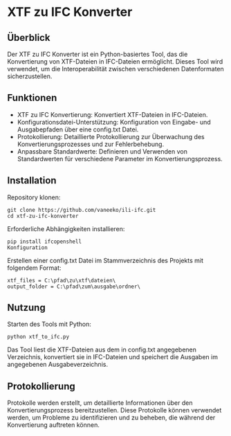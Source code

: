 # XTF zu IFC Konverter
## Überblick
Der XTF zu IFC Konverter ist ein Python-basiertes Tool, das die Konvertierung von XTF-Dateien in IFC-Dateien ermöglicht. Dieses Tool wird verwendet, um die Interoperabilität zwischen verschiedenen Datenformaten sicherzustellen.
## Funktionen
- XTF zu IFC Konvertierung: Konvertiert XTF-Dateien in IFC-Dateien.
- Konfigurationsdatei-Unterstützung: Konfiguration von Eingabe- und Ausgabepfaden über eine config.txt Datei.
- Protokollierung: Detaillierte Protokollierung zur Überwachung des Konvertierungsprozesses und zur Fehlerbehebung.
- Anpassbare Standardwerte: Definieren und Verwenden von Standardwerten für verschiedene Parameter im Konvertierungsprozess.
## Installation
Repository klonen:
```
git clone https://github.com/vaneeko/ili-ifc.git
cd xtf-zu-ifc-konverter
```
Erforderliche Abhängigkeiten installieren:
```
pip install ifcopenshell
Konfiguration
```
Erstellen einer config.txt Datei im Stammverzeichnis des Projekts mit folgendem Format:
```
xtf_files = C:\pfad\zu\xtf\dateien\
output_folder = C:\pfad\zum\ausgabe\ordner\
```
## Nutzung
Starten des Tools mit Python:
```
python xtf_to_ifc.py
```
Das Tool liest die XTF-Dateien aus dem in config.txt angegebenen Verzeichnis, konvertiert sie in IFC-Dateien und speichert die Ausgaben im angegebenen Ausgabeverzeichnis.

## Protokollierung
Protokolle werden erstellt, um detaillierte Informationen über den Konvertierungsprozess bereitzustellen. Diese Protokolle können verwendet werden, um Probleme zu identifizieren und zu beheben, die während der Konvertierung auftreten können.
